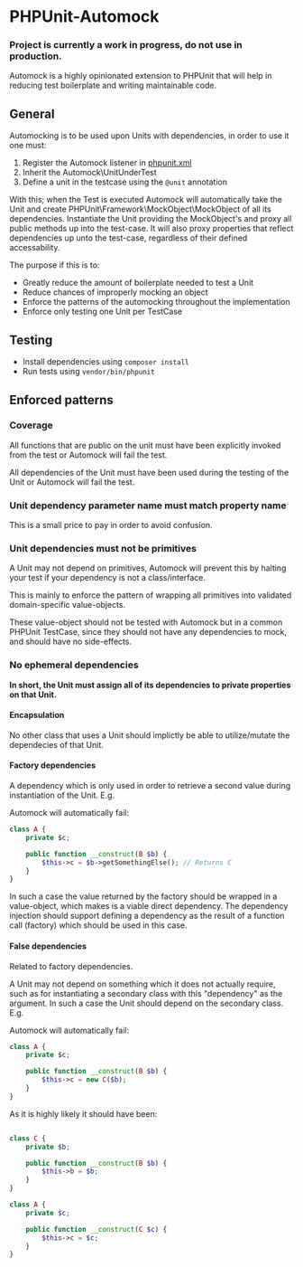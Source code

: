 # PHPUnit-Automock

### Project is currently a work in progress, do not use in production.

Automock is a highly opinionated extension to PHPUnit that will help in
reducing test boilerplate and writing maintainable code.

## General

Automocking is to be used upon Units with dependencies, in order to use it one must:

1. Register the Automock listener in [phpunit.xml](./phpunit.xml)
2. Inherit the Automock\UnitUnderTest
3. Define a unit in the testcase using the `@unit` annotation

With this; when the Test is executed Automock will automatically take the Unit and create
PHPUnit\Framework\MockObject\MockObject of all its dependencies. Instantiate the Unit
providing the MockObject's and proxy all public methods up into the test-case.
It will also proxy properties that reflect dependencies up unto the test-case,
regardless of their defined accessability.

The purpose if this is to:

* Greatly reduce the amount of boilerplate needed to test a Unit
* Reduce chances of improperly mocking an object
* Enforce the patterns of the automocking throughout the implementation
* Enforce only testing one Unit per TestCase

## Testing

* Install dependencies using `composer install`
* Run tests using `vendor/bin/phpunit`

## Enforced patterns

### Coverage

All functions that are public on the unit must have been explicitly invoked
from the test or Automock will fail the test.

All dependencies of the Unit must have been used during the testing of the Unit
or Automock will fail the test.

### Unit dependency parameter name must match property name

This is a small price to pay in order to avoid confusion.

### Unit dependencies must not be primitives

A Unit may not depend on primitives, Automock will prevent this by halting your
test if your dependency is not a class/interface.

This is mainly to enforce the pattern of wrapping all primitives into validated
domain-specific value-objects.

These value-object should not be tested with Automock but in a common PHPUnit
TestCase, since they should not have any dependencies to mock, and should have
no side-effects.

### No ephemeral dependencies

**In short, the Unit must assign all of its dependencies to private properties on
that Unit.**

#### Encapsulation

No other class that uses a Unit should implictly be able to utilize/mutate
the dependecies of that Unit.

#### Factory dependencies

A dependency which is only used in order to retrieve a second value during
instantiation of the Unit. E.g.

Automock will automatically fail:
```php
class A {
	private $c;

	public function __construct(B $b) {
		$this->c = $b->getSomethingElse(); // Returns C
	}
}
```

In such a case the value returned by the factory should be wrapped in a
value-object, which makes is a viable direct dependency. The dependency
injection should support defining a dependency as the result of a function call
(factory) which should be used in this case.

#### False dependencies

Related to factory dependencies.

A Unit may not depend on something which it does not actually require, such as
for instantiating a secondary class with this "dependency" as the argument. In
such a case the Unit should depend on the secondary class. E.g.

Automock will automatically fail:
```php
class A {
	private $c;

	public function __construct(B $b) {
		$this->c = new C($b);
	}
}
```

As it is highly likely it should have been:

```php

class C {
	private $b;

	public function __construct(B $b) {
		$this->b = $b;
	}
}

class A {
	private $c;

	public function __construct(C $c) {
		$this->c = $c;
	}
}
```

